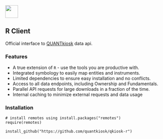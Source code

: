 <img src="https://quantkiosk.com/assets/img/qk-logo.png" height="40" />

## R Client

Official interface to [QUANTkiosk](https://quantkiosk.com) data api.

### Features
* A true extension of `R` - use the tools you are productive with.
* Integrated symbology to easily map entities and instruments.
* Limited dependencies to ensure easy installation and no conflicts.
* Access to all data endpoints, including Ownership and Fundamentals.
* Parallel API requests for large downloads in a fraction of the time.
* Internal caching to minimize external requests and data usage

### Installation
```
# install remotes using install.packages("remotes")
require(remotes)

install_github("https://github.com/quantkiosk/qkiosk-r")
```
